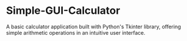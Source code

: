 # Simple-GUI-Calculator
A basic calculator application built with Python's Tkinter library, offering simple arithmetic operations in an intuitive user interface.
